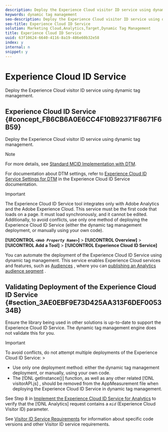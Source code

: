 ```yaml
---
description: Deploy the Experience Cloud visitor ID service using dynamic tag management.
keywords: dynamic tag management
seo-description: Deploy the Experience Cloud visitor ID service using dynamic tag management.
seo-title: Experience Cloud ID Service
solution: Marketing Cloud,Analytics,Target,Dynamic Tag Management
title: Experience Cloud ID Service
uuid: 63f10624-6640-4116-8a19-486e60b32e58
index: y
internal: n
snippet: y
---
```


# Experience Cloud ID Service

Deploy the Experience Cloud visitor ID service using dynamic tag management.

## Experience Cloud ID Service {#concept_FB6CB6A0E6CC4F10B92371F8671F6B59}

Deploy the Experience Cloud visitor ID service using dynamic tag management.

>[!NOTE]
>
>For more details, see [Standard MCID Implementation with DTM](https://marketing.adobe.com/resources/help/en_US/mcvid/mcvid-standard.html).

For documentation about DTM settings, refer to [Experience Cloud ID Service Settings for DTM](https://marketing.adobe.com/resources/help/en_US/mcvid/mcvid-dtm-settings.html) in the Experience Cloud ID Service documentation.

>[!IMPORTANT]
>
>The Experience Cloud ID Service tool integrates only with Adobe Analytics and the Adobe Experience Cloud. This service must be the first code that loads on a page. It must load synchronously, and it cannot be edited. Additionally, to avoid conflicts, use only one method of deploying the Experience Cloud ID Service (either the dynamic tag management deployment, or manually using your own code).

**[!UICONTROL *`<Web Property Name>`*]** > **[!UICONTROL Overview]** > **[!UICONTROL Add a Tool]** > **[!UICONTROL Experience Cloud ID Service]**

You can automate the deployment of the Experience Cloud ID Service using dynamic tag management. This service enables Experience Cloud services and features, such as [Audiences](https://marketing.adobe.com/resources/help/en_US/mcloud/?f=audience_library) , where you can [publishing an Analytics audience segment](https://marketing.adobe.com/resources/help/en_US/mcloud/?f=t_publish_audience_segment) .

## Validating Deployment of the Experience Cloud ID Service {#section_3AE0EBF9E73D425AA313F6DEF005334B}

Ensure the library being used in other solutions is up-to-date to support the Experience Cloud ID Service. The dynamic tag management engine does not validate this for you.

>[!IMPORTANT]
>
>To avoid conflicts, do not attempt multiple deployments of the Experience Cloud ID Service: >
>* Use only one deployment method: either the dynamic tag management deployment, or manually, using your own code. 
>* The [!DNL getInstance()] function, as well as any other related [!DNL visitorAPI.js] , should be removed from the AppMeasurement file when deploying the Experience Cloud ID Service in dynamic tag management. 
>

See Step 8 in [Implement the Experience Cloud ID Service for Analytics](https://marketing.adobe.com/resources/help/en_US/mcvid/mcvid-setup-analytics.html) to verify that the [!DNL Analytics] request contains a *`mid`* (Experience Cloud Visitor ID) parameter.

See [Visitor ID Service Requirements](https://marketing.adobe.com/resources/help/en_US/mcvid/mcvid-requirements.html) for information about specific code versions and other Visitor ID service requirements. 

